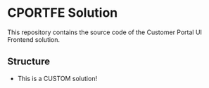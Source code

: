 # CPORTFE Solution

This repository contains the source code of the Customer Portal UI Frontend solution.

## Structure

* This is a CUSTOM solution!
